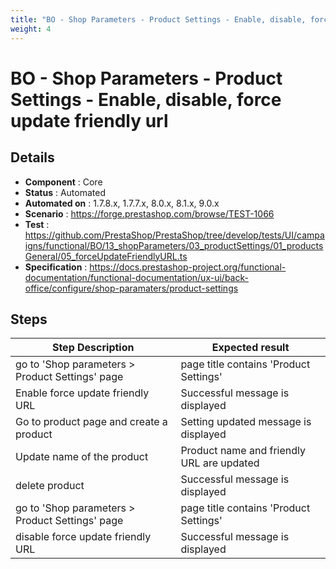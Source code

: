 ```yaml
---
title: "BO - Shop Parameters - Product Settings - Enable, disable, force update friendly url"
weight: 4
---
```


# BO - Shop Parameters - Product Settings - Enable, disable, force update friendly url
## Details
* **Component** : Core
* **Status** : Automated
* **Automated on** : 1.7.8.x, 1.7.7.x, 8.0.x, 8.1.x, 9.0.x
* **Scenario** : https://forge.prestashop.com/browse/TEST-1066
* **Test** : https://github.com/PrestaShop/PrestaShop/tree/develop/tests/UI/campaigns/functional/BO/13_shopParameters/03_productSettings/01_productsGeneral/05_forceUpdateFriendlyURL.ts
* **Specification** : https://docs.prestashop-project.org/functional-documentation/functional-documentation/ux-ui/back-office/configure/shop-paramaters/product-settings

## Steps
| Step Description | Expected result |
| ----- | ----- |
| go to 'Shop parameters > Product Settings' page | page title contains 'Product Settings' |
| Enable force update friendly URL | Successful message is displayed |
| Go to product page and create a product | Setting updated message is displayed |
| Update name of the product | Product name and friendly URL are  updated |
| delete product | Successful message is displayed |
| go to 'Shop parameters > Product Settings' page | page title contains 'Product Settings' |
| disable force update friendly URL | Successful message is displayed |
